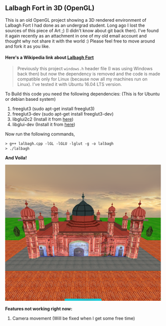 ## Lalbagh Fort in 3D (OpenGL)

This is an old OpenGL project showing a 3D rendered environment of Lalbagh Fort I had done as an undergrad student. Long ago I lost the sources of this piece of Art ;) (I didn't know about git back then). I've found it again recently as an attachment in one of my old email account and thought why not share it with the world :) Please feel free to move around and fork it as you like.

#### Here's a Wikipedia link about [Lalbagh Fort](https://en.wikipedia.org/wiki/Lalbagh_Fort)

> Previously this project `windows.h` header file (I was using Windows back then) but now the dependency is removed and the code is made compatible only for Linux (because now all my machines run on Linux). I've tested it with Ubuntu 16.04 LTS version.

To Build this code you need the following dependencies: (This is for Ubuntu or debian based system)
1. freeglut3 (sudo apt-get install freeglut3)
2. freeglut3-dev (sudo apt-get install freeglut3-dev)
3. libglui2c2 (Install it from [here](http://www.rpmseek.com/rpm-pl/libglui2c2.html?hl=com&cs=libgcc1:RE:0:0:0:0:2420))
4. libglui-dev (Install it from [here](http://www.rpmseek.com/rpm-pl/libglui-dev.html?hl=com&cx=589:L:1000))

Now run the following commands,
```shell
> g++ lalbagh.cpp -lGL -lGLU -lglut -g -o lalbagh
> ./lalbagh
```
**And Voila!**

![alt Rendered image of Lalbagh Fort](https://github.com/AnwarShahriar/Lalbagh-OpenGL/blob/master/screenshots/lalbagh.png "Project Lalbagh")

**Features not working right now:**
1. Camera movement (Will be fixed when I get some free time)
